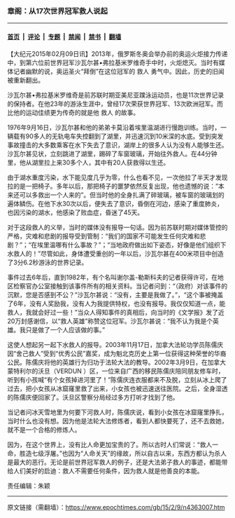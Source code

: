 ### 章阁：从17次世界冠军救人说起

---

#### [首页](../../../..?n4363007) &nbsp;|&nbsp; [评论](../../../../../epoch-comment?n4363007) &nbsp;|&nbsp; [专题](../../../../../epoch-special?n4363007) &nbsp;|&nbsp; [禁闻](../../../../../epoch-news?n4363007) &nbsp;|&nbsp; [禁书](../../../../../books?n4363007) &nbsp;|&nbsp; [翻墙](https://github.com/gfw-breaker/nogfw/blob/master/README.md?n4363007)


<div class="post_content" id="artbody" itemprop="articleBody">
 <!-- article content begin -->
 <p>
  【大纪元2015年02月09日讯】2013年，俄罗斯冬奥会举办前的奥运火炬接力传递中，到第六位前世界冠军沙瓦尔甚•弗拉基米罗维奇手中时，火炬熄灭。当时有媒体记者幽默的说，奥运圣火“拜倒”在这位冠军的
  <ok href="https://www.epochtimes.com/gb/tag/%E6%95%91%E4%BA%BA.html">
   救人
  </ok>
  勇气中。因此，历史的旧闻被重新翻出。
 </p>
 <p>
  沙瓦尔甚•弗拉基米罗维奇是前苏联时期亚美尼亚蹼泳运动员，也是11次世界记录的保持者。在他23年的游泳生涯中，曾经17次荣获世界冠军、13次欧洲冠军。而比他的运动佳绩更为传奇的就是他
  <ok href="https://www.epochtimes.com/gb/tag/%E6%95%91%E4%BA%BA.html">
   救人
  </ok>
  的故事。
 </p>
 <p>
  1976年9月16日，沙瓦尔甚和他的弟弟卡莫沿着埃里温湖进行慢跑训练。当时，一辆载有90多人的无轨电车失控翻到了湖里，并迅速沉到10米深的水底。受到突发事故撞击的大多数乘客在水下失去了意识，湖岸上的很多人认为没有人能够生还。沙瓦尔甚见状，立刻跳进了湖里，踢碎了车窗玻璃，开始往外救人。在44分钟里，他从湖里拉上来30多个人，其中有20人获救得以生还。
 </p>
 <p>
  由于湖水重度污染，水下能见度几乎为零，什么也看不见，一次他拉了半天才发现拉的是一把椅子。多年以后，那把椅子的噩梦依然反复出现，他也遗憾的说：”本来还可以多救出一个人来的”。但当时他的全身扎满了碎玻璃，被车窗的玻璃划的遍体鳞伤。在他下水30次以后，便失去了意识，昏倒在河边，感染了重度肺炎，也因污染的湖水，他感染了败血症，昏迷了45天。
 </p>
 <p>
  对于这段救人的义举，当时的媒体没有报导一句话。因为前苏联时期对媒体管控的严格，灾难和悲剧的报导受到管制：“我们的国家不可能发生任何灾难和悲剧？”；“在埃里温哪有什么事故？”；“当地政府做出如下姿态，好像是他们组织下水救人的！”尽管如此，身体遭受重创的一年以后，沙瓦尔甚在400米项目中创造了3分6.2秒游泳的世界记录。
 </p>
 <p>
  事件过去6年后，直到1982年，有个名叫谢尔盖-勒斯科夫的记者获得许可，在地区检察官办公室接触到该事件所有的相关资料。当记者问到：“（政府）对该事件的沉默，您是否感到不公？”沙瓦尔甚说：“没有，主要是我做了。”，“这个事被掩盖了6年，没有人奖励我，没有人为我提供特权，也没有报导。我仅仅知道一点，能救人，我就会好过一些！”当众人得知事件的真相后，向当时的《文学报》发了近20万封感谢信，以“救人英雄”称赞这位冠军。沙瓦尔甚说：“我不认为我是个英雄。我只是做了一个人应该做的事。”
 </p>
 <p>
  这使人想起另一起下水救人的报导。2003年11月17日，加拿大法轮功学员陈儒庆因“舍己救人”受到“优秀公民”嘉奖，成为魁北克历史上第一位获得这种荣誉的华裔公民。陈儒庆将他的英雄行为归功于法轮大法的教导。2002年3月9日，在加拿大蒙特利尔的沃旦（VERDUN ）区，一位来自广西的移民陈儒庆陪同朋友修车时，听到有小孩喊“有个女孩掉进河里了！”陈儒庆连衣服都来不及脱，立刻从冰上爬了过去，把小女孩从冰窟窿里救了出来，小女孩也被迅速送往医院。之后，全身湿透的陈儒庆便回家了。沃旦区警察分局经过多方打听才找到了他。
 </p>
 <p>
  当记者问冰天雪地里为何要下河救人时，陈儒庆说，看到小女孩在冰窟窿里挣扎，当时什么也没有想。因为他是法轮大法修炼者，看到人都快要死了，还不去救她，就不是一个合格的修炼人。
 </p>
 <p>
  因为，在这个世界上，没有比人命更加宝贵的了。所以古时人们常说：“救人一命，胜造七级浮屠。”也因为“人命关天”的缘故，所以自古以来，东西方都认为杀人是最大的恶行。无论是前世界冠军救人的例子，还是大法弟子救人的事迹，都能带给人们美好的启迪：救人不需要任何条件，因为救人就是他善良的本能。
 </p>
 <p>
  责任编辑：朱颖
 </p>
 <!-- article content end -->
 <div id="below_article_ad">
 </div>
</div>


---

原文链接（需翻墙）：https://www.epochtimes.com/gb/15/2/9/n4363007.htm
